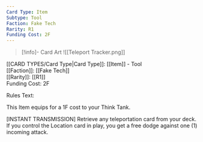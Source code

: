 ```yaml
---
Card Type: Item
Subtype: Tool
Faction: Fake Tech
Rarity: R1
Funding Cost: 2F
---
```

> [!info]- Card Art
> ![[Teleport Tracker.png]]

[[CARD TYPES/Card Type|Card Type]]: [[Item]] - Tool  
[[Faction]]: [[Fake Tech]]  
[[Rarity]]: [[R1]]  
Funding Cost: 2F  

Rules Text:  

This Item equips for a 1F cost to your Think Tank.  

[INSTANT TRANSMISSION] Retrieve any teleportation card from your deck. 
If you control the Location card in play, you get a free dodge against one (1) incoming attack.  